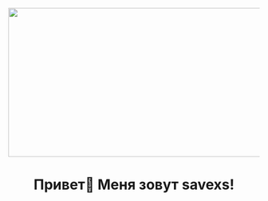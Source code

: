 <br clear="both">

<div align="center">
  <img height="300" width="600" src="[https://64.media.tumblr.com/8c936718526b9f990d338eebcdeedfd6/tumblr_mr6ivf6JHd1rhcun4o2_500.gif](https://secure.static.tumblr.com/0832a8c334e1d06b1951722afe23d7f5/r9jstpf/de8n5oc84/tumblr_static_tumblr_static_6knxycx58tss40c8oook8sos4_640.gif)"  />
</div>

###

<h1 align="center">Привет👋 Меня зовут savexs!</h1>

###
